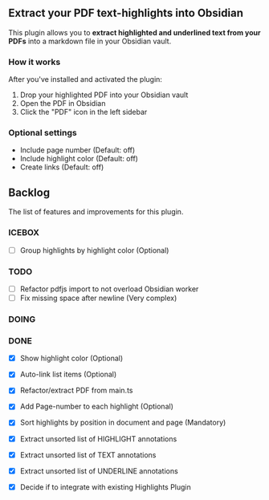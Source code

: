 ## Extract your PDF text-highlights into Obsidian

This plugin allows you to **extract highlighted and underlined text from your PDFs** into a markdown file in your Obsidian vault.

### How it works

After you've installed and activated the plugin:

1. Drop your highlighted PDF into your Obsidian vault
2. Open the PDF in Obsidian
3. Click the "PDF" icon in the left sidebar

### Optional settings

- Include page number (Default: off)
- Include highlight color (Default: off)
- Create links (Default: off)

## Backlog

The list of features and improvements for this plugin.

### ICEBOX
- [ ] Group highlights by highlight color (Optional)

### TODO
- [ ] Refactor pdfjs import to not overload Obsidian worker
- [ ] Fix missing space after newline (Very complex)

### DOING

### DONE
- [x] Show highlight color (Optional)
- [x] Auto-link list items (Optional)
- [x] Refactor/extract PDF from main.ts 
- [x] Add Page-number to each highlight (Optional)
- [x] Sort highlights by position in document and page (Mandatory)
- [x] Extract unsorted list of HIGHLIGHT annotations
- [x] Extract unsorted list of TEXT annotations
- [x] Extract unsorted list of UNDERLINE annotations
- [x] Decide if to integrate with existing Highlights Plugin

